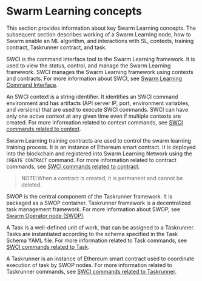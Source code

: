 # <a name="GUID-01AF4513-24A0-49DA-B345-E28A054E87B8"/> Swarm Learning concepts

This section provides information about key Swarm Learning concepts. The subsequent section describes working of a Swarm Learning node, how to Swarm enable an ML algorithm, and interactions with SL, contexts, training contract, Taskrunner contract, and task.

SWCI is the command interface tool to the Swarm Learning framework. It is used to view the status, control, and manage the Swarm Learning framework. SWCI manages the Swarm Learning framework using contexts and contracts. For more information about SWCI, see [Swarm Learning Command Interface](Swarm_Learning_Command_Interface.md).

An SWCI context is a string identifier. It identifies an SWCI command environment and has artifacts \(API server IP, port, environment variables, and versions\) that are used to execute SWCI commands. SWCI can have only one active context at any given time even if multiple contexts are created. For more information related to context commands, see [SWCI commands related to context](Swarm_Learning_Command_Interface.md#-swci-commands-related-to-context).

Swarm Learning training contracts are used to control the swarm learning training process. It is an instance of Ethereum smart contract. It is deployed into the blockchain and registered into Swarm Learning Network using the `CREATE CONTRACT` command. For more information related to contract commands, see [SWCI commands related to contract](Swarm_Learning_Command_Interface.md#-swci-commands-related-to-contract).

<blockquote>
NOTE:When a contract is created, it is permanent and cannot be deleted.

</blockquote>

SWOP is the central component of the Taskrunner framework. It is packaged as a SWOP container. Taskrunner framework is a decentralized task management framework. For more information about SWOP, see [Swarm Operator node \(SWOP\)](Swarm_Operator_node_(SWOP).md).

A Task is a well-defined unit of work, that can be assigned to a Taskrunner. Tasks are instantiated according to the schema specified in the Task Schema YAML file. For more information related to Task commands, see [SWCI commands related to Task](Swarm_Learning_Command_Interface.md#-swci-commands-related-to-task).

A Taskrunner is an instance of Ethereum smart contract used to coordinate execution of task by SWOP nodes. For more information related to Taskrunner commands, see [SWCI commands related to Taskrunner](Swarm_Learning_Command_Interface.md#-swci-commands-related-to-taskrunner).

